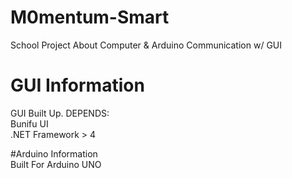 # M0mentum-Smart
School Project About Computer &amp; Arduino Communication w/ GUI

# GUI Information
GUI Built Up. DEPENDS:
<br> Bunifu UI
<br> .NET Framework > 4

#Arduino Information
<br> Built For Arduino UNO
